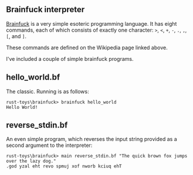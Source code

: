 ## Brainfuck interpreter

[Brainfuck](https://en.wikipedia.org/wiki/Brainfuck) is a very simple esoteric programming language.
It has eight commands, each of which consists of exactly one character: `>`, `<`, `+`, `-`, `.`, `,`, `[`, and `]`.

These commands are defined on the Wikipedia page linked above.

I've included a couple of simple brainfuck programs.

## hello_world.bf
The classic.  Running is as follows:

```
rust-toys\brainfuck> brainfuck hello_world
Hello World!

```

## reverse_stdin.bf
An even simple program, which reverses the input string provided as a second argument to the interpreter:

```
rust-toys\brainfuck> main reverse_stdin.bf "The quick brown fox jumps over the lazy dog."
.god yzal eht revo spmuj xof nworb kciuq ehT
```
